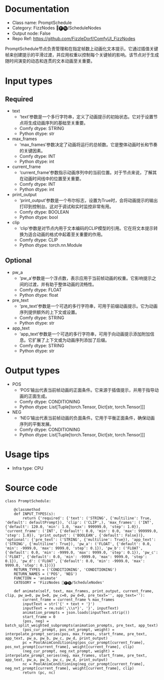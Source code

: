 # Documentation
- Class name: PromptSchedule
- Category: FizzNodes 📅🅕🅝/ScheduleNodes
- Output node: False
- Repo Ref: https://github.com/FizzleDorf/ComfyUI_FizzNodes

PromptSchedule节点负责管理和在指定帧数上动画化文本提示。它通过插值关键帧来创建提示的平滑过渡，并应用权重以控制每个关键帧的影响。该节点对于生成随时间演变的动态和连贯的文本动画至关重要。

# Input types
## Required
- text
    - ‘text’参数是一个多行字符串，定义了动画提示的初始状态。它对于设置节点将生成动画序列的基础至关重要。
    - Comfy dtype: STRING
    - Python dtype: str
- max_frames
    - ‘max_frames’参数决定了动画将运行的总帧数。它是整体动画时长和节奏的关键因素。
    - Comfy dtype: INT
    - Python dtype: int
- current_frame
    - ‘current_frame’参数指示动画序列中的当前位置。对于节点来说，了解其在动画时间线中的位置至关重要。
    - Comfy dtype: INT
    - Python dtype: int
- print_output
    - ‘print_output’参数是一个布尔标志，设置为True时，会将动画提示的输出打印到控制台。这对于调试和实时监控非常有用。
    - Comfy dtype: BOOLEAN
    - Python dtype: bool
- clip
    - ‘clip’参数是对节点内用于文本编码的CLIP模型的引用。它在将文本提示转换为适合动画的格式中起着至关重要的作用。
    - Comfy dtype: CLIP
    - Python dtype: torch.nn.Module
## Optional
- pw_a
    - ‘pw_a’参数是一个浮点数，表示应用于当前帧动画的权重。它影响提示之间的过渡，并有助于整体动画的流畅性。
    - Comfy dtype: FLOAT
    - Python dtype: float
- pre_text
    - ‘pre_text’参数是一个可选的多行字符串，可用于前缀动画提示。它为动画序列提供额外的上下文或设置。
    - Comfy dtype: STRING
    - Python dtype: str
- app_text
    - ‘app_text’参数是一个可选的多行字符串，可用于向动画提示添加附加信息。它扩展了上下文或为动画序列添加了后缀。
    - Comfy dtype: STRING
    - Python dtype: str

# Output types
- POS
    - ‘POS’输出代表当前帧动画的正面条件。它来源于插值提示，并用于指导动画的正面生成。
    - Comfy dtype: CONDITIONING
    - Python dtype: List[Tuple[torch.Tensor, Dict[str, torch.Tensor]]]
- NEG
    - ‘NEG’输出代表当前帧动画的负面条件。它用于平衡正面条件，确保动画序列的平衡发展。
    - Comfy dtype: CONDITIONING
    - Python dtype: List[Tuple[torch.Tensor, Dict[str, torch.Tensor]]]

# Usage tips
- Infra type: CPU

# Source code
```
class PromptSchedule:

    @classmethod
    def INPUT_TYPES(s):
        return {'required': {'text': ('STRING', {'multiline': True, 'default': defaultPrompt}), 'clip': ('CLIP',), 'max_frames': ('INT', {'default': 120.0, 'min': 1.0, 'max': 999999.0, 'step': 1.0}), 'current_frame': ('INT', {'default': 0.0, 'min': 0.0, 'max': 999999.0, 'step': 1.0}), 'print_output': ('BOOLEAN', {'default': False})}, 'optional': {'pre_text': ('STRING', {'multiline': True}), 'app_text': ('STRING', {'multiline': True}), 'pw_a': ('FLOAT', {'default': 0.0, 'min': -9999.0, 'max': 9999.0, 'step': 0.1}), 'pw_b': ('FLOAT', {'default': 0.0, 'min': -9999.0, 'max': 9999.0, 'step': 0.1}), 'pw_c': ('FLOAT', {'default': 0.0, 'min': -9999.0, 'max': 9999.0, 'step': 0.1}), 'pw_d': ('FLOAT', {'default': 0.0, 'min': -9999.0, 'max': 9999.0, 'step': 0.1})}}
    RETURN_TYPES = ('CONDITIONING', 'CONDITIONING')
    RETURN_NAMES = ('POS', 'NEG')
    FUNCTION = 'animate'
    CATEGORY = 'FizzNodes 📅🅕🅝/ScheduleNodes'

    def animate(self, text, max_frames, print_output, current_frame, clip, pw_a=0, pw_b=0, pw_c=0, pw_d=0, pre_text='', app_text=''):
        current_frame = current_frame % max_frames
        inputText = str('{' + text + '}')
        inputText = re.sub(',\\s*}', '}', inputText)
        animation_prompts = json.loads(inputText.strip())
        start_frame = 0
        (pos, neg) = batch_split_weighted_subprompts(animation_prompts, pre_text, app_text)
        (pos_cur_prompt, pos_nxt_prompt, weight) = interpolate_prompt_series(pos, max_frames, start_frame, pre_text, app_text, pw_a, pw_b, pw_c, pw_d, print_output)
        pc = PoolAnimConditioning(pos_cur_prompt[current_frame], pos_nxt_prompt[current_frame], weight[current_frame], clip)
        (neg_cur_prompt, neg_nxt_prompt, weight) = interpolate_prompt_series(neg, max_frames, start_frame, pre_text, app_text, pw_a, pw_b, pw_c, pw_d, print_output)
        nc = PoolAnimConditioning(neg_cur_prompt[current_frame], neg_nxt_prompt[current_frame], weight[current_frame], clip)
        return (pc, nc)
```